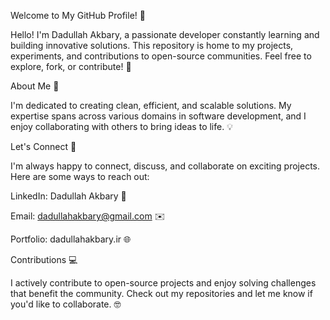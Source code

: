 Welcome to My GitHub Profile! 🚀

Hello! I'm Dadullah Akbary, a passionate developer constantly learning and building innovative solutions. This repository is home to my projects, experiments, and contributions to open-source communities. Feel free to explore, fork, or contribute! 🎉

About Me 🌟

I'm dedicated to creating clean, efficient, and scalable solutions. My expertise spans across various domains in software development, and I enjoy collaborating with others to bring ideas to life. 💡

Let's Connect 🤝

I'm always happy to connect, discuss, and collaborate on exciting projects. Here are some ways to reach out:

LinkedIn: Dadullah Akbary 🔗

Email: dadullahakbary@gmail.com ✉️

Portfolio: dadullahakbary.ir 🌐


Contributions 💻

I actively contribute to open-source projects and enjoy solving challenges that benefit the community. Check out my repositories and let me know if you'd like to collaborate. 🤓

